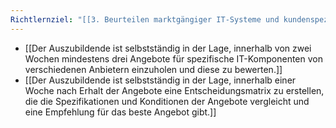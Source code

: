 ```yaml
---
Richtlernziel: "[[3. Beurteilen marktgängiger IT-Systeme und kundenspezifischer Lösungen]]"
---
```

- [[Der Auszubildende ist selbstständig in der Lage, innerhalb von zwei Wochen mindestens drei Angebote für spezifische IT-Komponenten von verschiedenen Anbietern einzuholen und diese zu bewerten.]]
- [[Der Auszubildende ist selbstständig in der Lage, innerhalb einer Woche nach Erhalt der Angebote eine Entscheidungsmatrix zu erstellen, die die Spezifikationen und Konditionen der Angebote vergleicht und eine Empfehlung für das beste Angebot gibt.]]